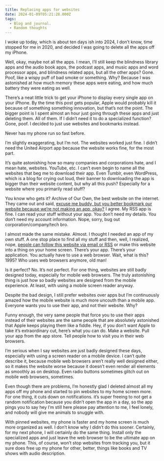 ```yaml
---
title: Replacing apps for websites
date: 2024-01-09T05:21:28.000Z
tags:
  - Blog and journal.
  - Random thoughts
---
```


I woke up today, which is about ten days ish into 2024, I don’t know, time stopped for me in 2020, and decided I was going to delete all the apps off my iPhone.

Well, okay, maybe not all the apps. I mean, I’ll still keep the blindness library apps and the audio book apps, the podcast apps, and music apps and word processor apps, and blindness related apps, but all the other apps? Gone. Poof, like a wispy puff of bad smoke or something. Why? Because I was astonished at how much memory these apps were eating, and how much battery they were eating as well.

There’s a neat little trick to get your iPhone to display every single app on your iPhone. By the time this post gets popular, Apple would probably kill it because of something something innovation, but that’s not the point. The bigger point is I spent almost an hour just going through these apps and just deleting them. All of them. If I didn’t need it to do a specialized function? Gone, poof. I decided to just use websites and bookmarks instead.

Never has my phone run so fast before.

I’m slightly exaggerating, but I’m not. The websites worked just fine. I didn’t need the United Airport app because the website works fine, for the most part.

It’s quite astonishing how so many companies and corporations hate, and I mean hate, websites. YouTube, etc. I can’t even begin to name all the websites that beg me to download their app. Even Tumblr, even WordPress, which is a blog for crying out loud, their banner to downloading the app is bigger than their website content, but why all this push? Especially for a website where you primarily read stuff?

You know who gets it? Archive of Our Own, the best website on the internet. They came out and said, [excuse me buddy, but you better bookmark our website because we’re not making an app, okay?](https://archiveofourown.org/admin_posts/3390) I agree. My RSS app is fine. I can read your stuff without your app. You don’t need my details. You don’t need my account information. Nope, sorry, bug out corporation/company/tech bro.

I almost made the same mistake. Almost. I thought I needed an app of my own stuff. A one stop place to find all my stuff and then, well, I realized, nope, [people can follow this website via email or RSS](https://robertkingett.com/subscribe/) or make this website into a thing on your home screen. There’s your app. There’s your application. You actually have to use a web browser. Wait, what is this? 1995? Who uses web browsers anymore, old man!

Is it perfect? No. It’s not perfect. For one thing, websites are still badly designed today, especially for mobile web browsers. The truly astonishing thing is just how so badly websites are designed from the mobile experience. At least, with using a mobile screen reader anyway.

Despite the bad design, I still prefer websites over apps but I’m continuously amazed how the mobile website is much more uncouth than a mobile app. Everyone wants you to use their app, and not their website. Why?

Funny enough, the very same people that force you to use their apps instead of their websites are the same people that are absolutely astonished that Apple keeps playing them like a fiddle. Hey, if you don’t want Apple to take it’s extraordinary cut, here’s what you can do. Make a website. Pull your app from the app store. Tell people how to visit you in their web browsers.

I’m serious when I say websites are just badly designed these days, especially with using a screen reader on a mobile device. I can’t quite describe it, because mobile web browsers aren’t really well designed either, so it makes the website worse because it doesn’t even render all elements as smoothly as on desktop. Even radio buttons sometimes glitch out on mobile web browsers, sometimes.

Even though there are problems, I’m honestly glad I deleted almost all my apps off my phone and started to pin websites to my home screen more. For one thing, it cuts down on notifications. it’s super freeing to not get a random notification because you didn’t open the app in a day, so the app pings you to say hey I’m still here please pay attention to me, I feel lonely, and nobody will give me animals to snuggle with.

With pinned websites, my phone is faster and my home screen is much more organized as well. I don’t know why I didn’t do this sooner. Certainly, for my next phone, I will certainly do the same thing. Install only the specialized apps and just leave the web browser to be the ultimate app on my phone. This, of course, won’t stop websites from tracking you, but it sure does free up my phone for other, better, things like books and TV shows with audio description.
